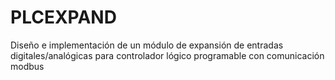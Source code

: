 # PLCEXPAND
Diseño e implementación de un módulo de expansión de entradas digitales/analógicas para controlador lógico programable con comunicación modbus
